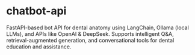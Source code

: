 # chatbot-api
FastAPI-based bot API for dental anatomy using LangChain, Ollama (local LLMs), and APIs like OpenAI &amp; DeepSeek. Supports intelligent Q&amp;A, retrieval-augmented generation, and conversational tools for dental education and assistance.
